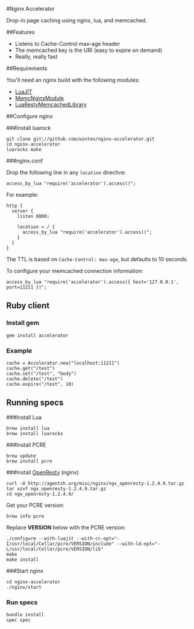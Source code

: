 #Nginx Accelerator

Drop-in page caching using nginx, lua, and memcached.

##Features

* Listens to Cache-Control max-age header
* The memcached key is the URI (easy to expire on demand)
* Really, really fast

##Requirements

You'll need an nginx build with the following modules:

* [LuaJIT](http://wiki.nginx.org/HttpLuaModule)
* [MemcNginxModule](http://wiki.nginx.org/HttpMemcModule)
* [LuaRestyMemcachedLibrary](https://github.com/agentzh/lua-resty-memcached)

##Configure nginx

###Install luarock

	git clone git://github.com/winton/nginx-accelerator.git
	cd nginx-accelerator
	luarocks make

###nginx.conf

Drop the following line in any `location` directive:

    access_by_lua "require('accelerator').access()";

For example:

    http {
      server {
        listen 8080;

        location = / {
          access_by_lua "require('accelerator').access()";
        }
      }
    }

The TTL is based on `Cache-Control: max-age`, but defaults to 10 seconds.

To configure your memcached connection information:

	access_by_lua "require('accelerator').access({ host='127.0.0.1', port=11211 })";

## Ruby client

### Install gem

	gem install accelerator

### Example

	cache = Accelerator.new("localhost:11211")
	cache.get("/test")
	cache.set("/test", "body")
	cache.delete("/test")	
	cache.expire("/test", 10)

## Running specs

###Install Lua

	brew install lua
	brew install luarocks

###Install PCRE

	brew update
	brew install pcre

###Install [OpenResty](http://openresty.org) (nginx)

	curl -O http://agentzh.org/misc/nginx/ngx_openresty-1.2.4.9.tar.gz
	tar xzvf ngx_openresty-1.2.4.9.tar.gz
	cd ngx_openresty-1.2.4.9/

Get your PCRE version:

	brew info pcre

Replace **VERSION** below with the PCRE version:

	./configure --with-luajit --with-cc-opt="-I/usr/local/Cellar/pcre/VERSION/include" --with-ld-opt="-L/usr/local/Cellar/pcre/VERSION/lib"
	make
	make install

###Start nginx

	cd nginx-accelerator
	./nginx/start

### Run specs

	bundle install
	spec spec